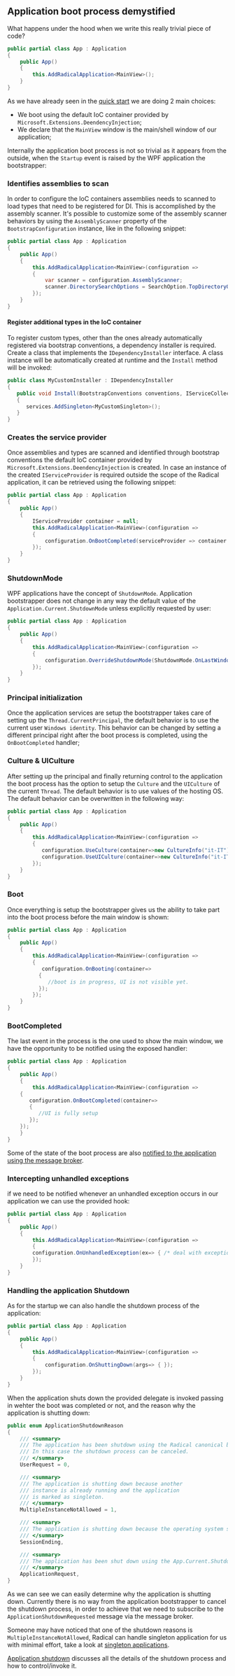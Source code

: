 ## Application boot process demystified

What happens under the hood when we write this really trivial piece of code?

```csharp
public partial class App : Application
{
    public App()
    {
        this.AddRadicalApplication<MainView>();
    }
}
```

As we have already seen in the [quick start](/README.md#steps-to-bootstrap-your-project-in-3-minutes) we are doing 2 main choices:

* We boot using the default IoC container provided by `Microsoft.Extensions.DeendencyInjection`;
* We declare that the `MainView` window is the main/shell window of our application;

Internally the application boot process is not so trivial as it appears from the outside, when the `Startup` event is raised by the WPF application the bootstrapper:

### Identifies assemblies to scan

In order to configure the IoC containers assemblies needs to scanned to load types that need to be registered for DI. This is accomplished by the assembly scanner. It's possible to customize some of the assembly scanner behaviors by using the `AssemblyScanner` property of the `BootstrapConfiguration` instance, like in the following snippet:

```csharp
public partial class App : Application
{
    public App()
    {
        this.AddRadicalApplication<MainView>(configuration =>
        {
            var scanner = configuration.AssemblyScanner;
            scanner.DirectorySearchOptions = SearchOption.TopDirectoryOnly; //default value
        });
    }
}
```

#### Register additional types in the IoC container

To register custom types, other than the ones already automatically registered via bootstrap conventions, a dependency installer is required. Create a class that implements the `IDependencyInstaller` interface. A class instance will be automatically created at runtime and the `Install` method will be invoked:

```csharp
public class MyCustomInstaller : IDependencyInstaller
{
   public void Install(BootstrapConventions conventions, IServiceCollection services, IEnumerable<Type> assemblyScanningResults)
   {
      services.AddSingleton<MyCustomSingleton>();
   }
}
```

### Creates the service provider

Once assemblies and types are scanned and identified through bootstrap conventions the default IoC container provided by `Microsoft.Extensions.DeendencyInjection` is created. In case an instance of the created `IServiceProvider` is required outside the scope of the Radical application, it can be retrieved using the following snippet:

```csharp
public partial class App : Application
{
    public App()
    {
        IServiceProvider container = null;
        this.AddRadicalApplication<MainView>(configuration =>
        {
            configuration.OnBootCompleted(serviceProvider => container = serviceProvider);
        });
    }
}
```

### ShutdownMode

WPF applications have the concept of `ShutdownMode`. Application bootstrapper does not change in any way the default value of the `Application.Current.ShutdownMode` unless explicitly requested by user:

```csharp
public partial class App : Application
{
    public App()
    {
        this.AddRadicalApplication<MainView>(configuration =>
        {
            configuration.OverrideShutdownMode(ShutdownMode.OnLastWindowClose);
        });
    }
}
```

### Principal initialization

Once the application services are setup the bootstrapper takes care of setting up the `Thread.CurrentPrincipal`, the default behavior is to use the current user `Windows identity`. This behavior can be changed by setting a different principal right after the boot process is completed, using the `OnBootCompleted` handler;

### Culture & UICulture

After setting up the principal and finally returning control to the application the boot process has the option to setup the `Culture` and the `UICulture` of the current `Thread`. The default behavior is to use values of the hosting OS. The default behavior can be overwritten in the following way:

```csharp
public partial class App : Application
{
    public App()
    {
        this.AddRadicalApplication<MainView>(configuration =>
        {
           configuration.UseCulture(container=>new CultureInfo("it-IT"));
           configuration.UseUICulture(container=>new CultureInfo("it-IT"));
        });
    }
}
```

### Boot

Once everything is setup the bootstrapper gives us the ability to take part into the boot process before the main window is shown:

```csharp
public partial class App : Application
{
    public App()
    {
        this.AddRadicalApplication<MainView>(configuration =>
        {
           configuration.OnBooting(container=>
          {
             //boot is in progress, UI is not visible yet.
          });
        });
    }
}
```

### BootCompleted

The last event in the process is the one used to show the main window, we have the opportunity to be notified using the exposed handler:

```csharp
public partial class App : Application
{
    public App()
    {
        this.AddRadicalApplication<MainView>(configuration =>
    {
       configuration.OnBootCompleted(container=>
       {
          //UI is fully setup
       });
    });
    }
}
```

Some of the state of the boot process are also [notified to the application using the message broker](built-in-messages.md).

### Intercepting unhandled exceptions

if we need to be notified whenever an unhandled exception occurs in our application we can use the provided hook:

```csharp
public partial class App : Application
{
    public App()
    {
        this.AddRadicalApplication<MainView>(configuration =>
        {
        configuration.OnUnhandledException(ex=> { /* deal with exception */ });
        });
    }
}
```

### Handling the application Shutdown

As for the startup we can also handle the shutdown process of the application:

```csharp
public partial class App : Application
{
    public App()
    {
        this.AddRadicalApplication<MainView>(configuration =>
        {
            configuration.OnShuttingDown(args=> { });
        });
    }
}
```

When the application shuts down the provided delegate is invoked passing in wehter the boot was completed or not, and the reason why the application is shutting down:

```csharp
public enum ApplicationShutdownReason
{
    /// <summary>
    /// The application has been shutdown using the Radical canonical behaviors.
    /// In this case the shutdown process can be canceled.
    /// </summary>
    UserRequest = 0,

    /// <summary>
    /// The application is shutting down because another
    /// instance is already running and the application
    /// is marked as singleton.
    /// </summary>
    MultipleInstanceNotAllowed = 1,

    /// <summary>
    /// The application is shutting down because the operating system session is ending.
    /// </summary>
    SessionEnding,

    /// <summary>
    /// The application has been shut down using the App.Current.Shutdown() method.
    /// </summary>
    ApplicationRequest,
}
```

As we can see we can easily determine why the application is shutting down. Currently there is no way from the application bootstrapper to cancel the shutdown process, in order to achieve that we need to subscribe to the `ApplicationShutdownRequested` message via the message broker.

Someone may have noticed that one of the shutdown reasons is `MultipleInstanceNotAllowed`, Radical can handle singleton application for us with minimal effort, take a look at [singleton applications](singleton-applications.md).

[Application shutdown](application-shutdown.md) discusses all the details of the shutdown process and how to control/invoke it.
